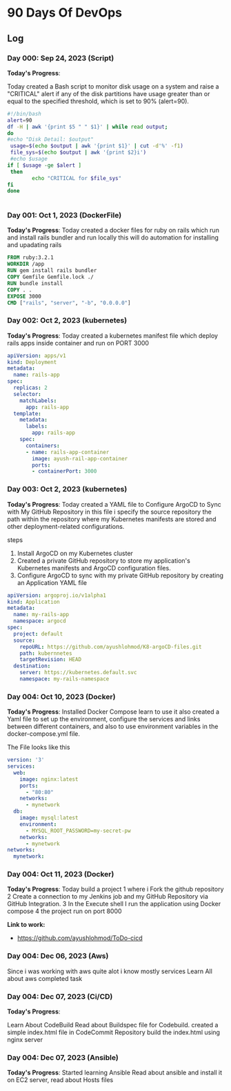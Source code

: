 
# 90 Days Of DevOps

## Log

### Day 000: Sep 24, 2023 (Script)

**Today's Progress**:

Today created a Bash script to monitor disk usage on a system and raise a "CRITICAL" alert if any of the disk partitions have usage greater than or equal to the specified threshold, which is set to 90% (alert=90).

```bash
#!/bin/bash
alert=90
df -H | awk '{print $5 " " $1}' | while read output;
do
#echo "Disk Detail: $output"
 usage=$(echo $output | awk '{print $1}' | cut -d'%' -f1)
 file_sys=$(echo $output | awk '{print $2}i')
 #echo $usage
if [ $usage -ge $alert ]
 then
        echo "CRITICAL for $file_sys"
fi
done
    
```

### Day 001: Oct 1, 2023 (DockerFile)

**Today's Progress**:
Today created a docker files for ruby on rails which run and install rails bundler
and run locally this will do automation for installing and upadating rails
```dockerfile
FROM ruby:3.2.1
WORKDIR /app
RUN gem install rails bundler
COPY Gemfile Gemfile.lock ./
RUN bundle install
COPY . .
EXPOSE 3000
CMD ["rails", "server", "-b", "0.0.0.0"]
```

### Day 002: Oct 2, 2023 (kubernetes)

**Today's Progress**:
Today created a kubernetes manifest file which deploy rails apps inside container
and run on PORT 3000
```yaml
apiVersion: apps/v1
kind: Deployment
metadata:
  name: rails-app
spec:
  replicas: 2 
  selector:
    matchLabels:
      app: rails-app
  template:
    metadata:
      labels:
        app: rails-app
    spec:
      containers:
      - name: rails-app-container
        image: ayush-rail-app-container
        ports:
        - containerPort: 3000
```

### Day 003: Oct 2, 2023 (kubernetes)

**Today's Progress**:
Today created a YAML file to Configure ArgoCD to Sync with My GitHub Repository
in this file i specify the source repository the path within the repository where my Kubernetes manifests are stored and other deployment-related configurations.

steps
1. Install ArgoCD on my Kubernetes cluster
2. Created a private GitHub repository to store my application's Kubernetes manifests and ArgoCD configuration files.
3. Configure ArgoCD to sync with my private GitHub repository by creating an Application YAML file

```yaml
apiVersion: argoproj.io/v1alpha1
kind: Application
metadata:
  name: my-rails-app
  namespace: argocd
spec:
  project: default
  source:
    repoURL: https://github.com/ayushlohmod/K8-argoCD-files.git
    path: kubernnetes
    targetRevision: HEAD
  destination:
    server: https://kubernetes.default.svc
    namespace: my-rails-namespace

```
### Day 004: Oct 10, 2023 (Docker)

**Today's Progress**:
Installed Docker Compose learn to use it also created a Yaml file to set up the environment, configure the services and links between different containers, and also to use environment variables in the docker-compose.yml file.

The File looks like this
```yaml
version: '3'
services:
  web:
    image: nginx:latest
    ports:
      - "80:80"
    networks:
      - mynetwork
  db:
    image: mysql:latest
    environment:
      - MYSQL_ROOT_PASSWORD=my-secret-pw
    networks:
      - mynetwork
networks:
  mynetwork:


```

### Day 004: Oct 11, 2023 (Docker)

**Today's Progress**:
Today build a project 
1 where i Fork the github repository 
2 Create a connection to my Jenkins job and my GitHub Repository via GitHub Integration.
3 In the Execute shell I run the application using Docker compose
4 the project run on port 8000

**Link to work:**

- https://github.com/ayushlohmod/ToDo-cicd

### Day 004: Dec 06, 2023 (Aws)
Since i was working with aws quite alot i know mostly services 
Learn All about aws completed task 

### Day 004: Dec 07, 2023 (Ci/CD)
**Today's Progress**:

Learn About CodeBuild
Read about Buildspec file for Codebuild.
created a simple index.html file in CodeCommit Repository
build the index.html using nginx server

### Day 004: Dec 07, 2023 (Ansible)
**Today's Progress**:
Started learning Ansible 
Read about ansible and install it on EC2 server, read about Hosts files

